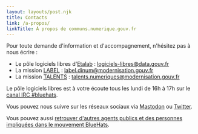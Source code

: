 ```yaml
---
layout: layouts/post.njk
title: Contacts
link: /a-propos/
linkTitle: À propos de communs.numerique.gouv.fr
---
```


Pour toute demande d'information et d'accompagnement, n'hésitez pas à nous écrire :

- Le pôle logiciels libres d'[Etalab](https://etalab.gouv.fr) : [logiciels-libres@data.gouv.fr](mailto:logiciels-libres@data.gouv.fr)
- La mission [LABEL](https://catalogue.numerique.gouv.fr/) : [label.dinum@modernisation.gouv.fr](mailto:label.dinum@modernisation.gouv.fr)
- La mission [TALENTS](https://metiers.numerique.gouv.fr/) : [talents.numeriques@modernisation.gouv.fr](mailto:talents.numeriques@modernisation.gouv.fr)

Le pôle logiciels libres est à votre écoute tous les lundi de 16h à 17h sur le [canal IRC #bluehats](https://web.libera.chat).

Vous pouvez nous suivre sur les réseaux sociaux via [Mastodon](https://mastodon.social/@CodeGouvFr) ou [Twitter](https://twitter.com/codegouvfr).

Vous pouvez aussi [retrouver d'autres agents publics et des personnes impliquées dans le mouvement BlueHats](https://man.sr.ht/~etalab/logiciels-libres/espaces-communication-bluehats.md).
